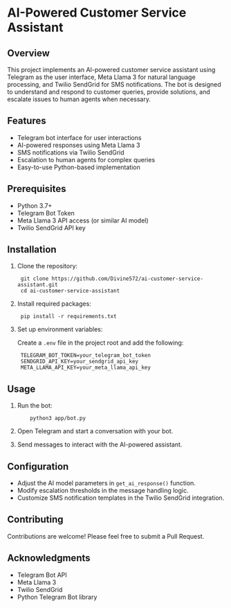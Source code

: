 
# AI-Powered Customer Service Assistant

## Overview

This project implements an AI-powered customer service assistant using Telegram as the user interface, Meta Llama 3 for natural language processing, and Twilio SendGrid for SMS notifications. The bot is designed to understand and respond to customer queries, provide solutions, and escalate issues to human agents when necessary.

## Features

- Telegram bot interface for user interactions
- AI-powered responses using Meta Llama 3
- SMS notifications via Twilio SendGrid
- Escalation to human agents for complex queries
- Easy-to-use Python-based implementation

## Prerequisites

- Python 3.7+
- Telegram Bot Token
- Meta Llama 3 API access (or similar AI model)
- Twilio SendGrid API key

## Installation

1. Clone the repository:
   ```
    git clone https://github.com/Divine572/ai-customer-service-assistant.git
    cd ai-customer-service-assistant     
   ```

2. Install required packages:

   ```
    pip install -r requirements.txt
   ```

3. Set up environment variables:

   Create a `.env` file in the project root and add the following:
   ```
    TELEGRAM_BOT_TOKEN=your_telegram_bot_token
    SENDGRID_API_KEY=your_sendgrid_api_key
    META_LLAMA_API_KEY=your_meta_llama_api_key   
   ```

## Usage

1. Run the bot:

    ```
        python3 app/bot.py
    ```

2. Open Telegram and start a conversation with your bot.

3. Send messages to interact with the AI-powered assistant.

## Configuration

- Adjust the AI model parameters in `get_ai_response()` function.
- Modify escalation thresholds in the message handling logic.
- Customize SMS notification templates in the Twilio SendGrid integration.

## Contributing

Contributions are welcome! Please feel free to submit a Pull Request.



## Acknowledgments

- Telegram Bot API
- Meta Llama 3
- Twilio SendGrid
- Python Telegram Bot library

